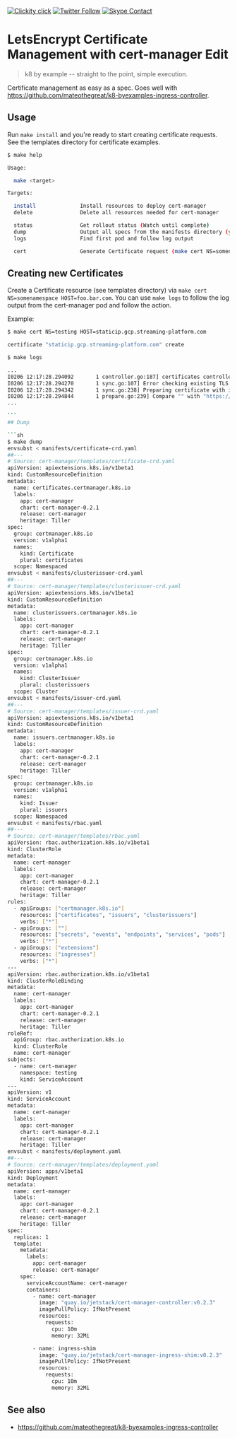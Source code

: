 <!--
#                                 __                 __
#    __  ______  ____ ___  ____ _/ /____  ____  ____/ /
#   / / / / __ \/ __ `__ \/ __ `/ __/ _ \/ __ \/ __  /
#  / /_/ / /_/ / / / / / / /_/ / /_/  __/ /_/ / /_/ /
#  \__, /\____/_/ /_/ /_/\__,_/\__/\___/\____/\__,_/
# /____                     matthewdavis.io, holla!
#
#-->

[![Clickity click](https://img.shields.io/badge/k8s%20by%20example%20yo-limit%20time-ff69b4.svg?style=flat-square)](https://k8.matthewdavis.io)
[![Twitter Follow](https://img.shields.io/twitter/follow/yomateod.svg?label=Follow&style=flat-square)](https://twitter.com/yomateod) [![Skype Contact](https://img.shields.io/badge/skype%20id-appsoa-blue.svg?style=flat-square)](skype:appsoa?chat)

# LetsEncrypt Certificate Management with cert-manager Edit

> k8 by example -- straight to the point, simple execution.

Certificate management as easy as a spec. Goes well with https://github.com/mateothegreat/k8-byexamples-ingress-controller.

## Usage

Run `make install` and you're ready to start creating certificate requests.
See the templates directory for certificate examples.

```sh
$ make help

Usage:

  make <target>

Targets:

  install              Install resources to deploy cert-manager
  delete               Delete all resources needed for cert-manager

  status               Get rollout status (Watch until complete)
  dump                 Output all specs from the manifests directory (yaml)
  logs                 Find first pod and follow log output

  cert                 Generate Certificate request (make cert NS=somenamespace HOST=foo.bar.com)
```

## Creating new Certificates

Create a Certificate resource (see templates directory) via `make cert NS=somenamespace HOST=foo.bar.com`.
You can use `make logs` to follow the log output from the cert-manager pod and follow the action.

Example:

````sh
$ make cert NS=testing HOST=staticip.gcp.streaming-platform.com

certificate "staticip.gcp.streaming-platform.com" create

$ make logs

...
I0206 12:17:28.294092       1 controller.go:187] certificates controller: syncing item 'testing/staticip.gcp.streaming-platform.com'
I0206 12:17:28.294270       1 sync.go:107] Error checking existing TLS certificate: secret "tls-staticip.gcp.streaming-platform.com" not found
I0206 12:17:28.294342       1 sync.go:238] Preparing certificate with issuer
I0206 12:17:28.294844       1 prepare.go:239] Compare "" with "https://acme-v01.api.letsencrypt.org/acme/reg/28937938"
...

```
## Dump

```sh
$ make dump
envsubst < manifests/certificate-crd.yaml
##---
# Source: cert-manager/templates/certificate-crd.yaml
apiVersion: apiextensions.k8s.io/v1beta1
kind: CustomResourceDefinition
metadata:
  name: certificates.certmanager.k8s.io
  labels:
    app: cert-manager
    chart: cert-manager-0.2.1
    release: cert-manager
    heritage: Tiller
spec:
  group: certmanager.k8s.io
  version: v1alpha1
  names:
    kind: Certificate
    plural: certificates
  scope: Namespaced
envsubst < manifests/clusterissuer-crd.yaml
##---
# Source: cert-manager/templates/clusterissuer-crd.yaml
apiVersion: apiextensions.k8s.io/v1beta1
kind: CustomResourceDefinition
metadata:
  name: clusterissuers.certmanager.k8s.io
  labels:
    app: cert-manager
    chart: cert-manager-0.2.1
    release: cert-manager
    heritage: Tiller
spec:
  group: certmanager.k8s.io
  version: v1alpha1
  names:
    kind: ClusterIssuer
    plural: clusterissuers
  scope: Cluster
envsubst < manifests/issuer-crd.yaml
##---
# Source: cert-manager/templates/issuer-crd.yaml
apiVersion: apiextensions.k8s.io/v1beta1
kind: CustomResourceDefinition
metadata:
  name: issuers.certmanager.k8s.io
  labels:
    app: cert-manager
    chart: cert-manager-0.2.1
    release: cert-manager
    heritage: Tiller
spec:
  group: certmanager.k8s.io
  version: v1alpha1
  names:
    kind: Issuer
    plural: issuers
  scope: Namespaced
envsubst < manifests/rbac.yaml
##---
# Source: cert-manager/templates/rbac.yaml
apiVersion: rbac.authorization.k8s.io/v1beta1
kind: ClusterRole
metadata:
  name: cert-manager
  labels:
    app: cert-manager
    chart: cert-manager-0.2.1
    release: cert-manager
    heritage: Tiller
rules:
  - apiGroups: ["certmanager.k8s.io"]
    resources: ["certificates", "issuers", "clusterissuers"]
    verbs: ["*"]
  - apiGroups: [""]
    resources: ["secrets", "events", "endpoints", "services", "pods"]
    verbs: ["*"]
  - apiGroups: ["extensions"]
    resources: ["ingresses"]
    verbs: ["*"]
---
apiVersion: rbac.authorization.k8s.io/v1beta1
kind: ClusterRoleBinding
metadata:
  name: cert-manager
  labels:
    app: cert-manager
    chart: cert-manager-0.2.1
    release: cert-manager
    heritage: Tiller
roleRef:
  apiGroup: rbac.authorization.k8s.io
  kind: ClusterRole
  name: cert-manager
subjects:
  - name: cert-manager
    namespace: testing
    kind: ServiceAccount
---
apiVersion: v1
kind: ServiceAccount
metadata:
  name: cert-manager
  labels:
    app: cert-manager
    chart: cert-manager-0.2.1
    release: cert-manager
    heritage: Tiller
envsubst < manifests/deployment.yaml
##---
# Source: cert-manager/templates/deployment.yaml
apiVersion: apps/v1beta1
kind: Deployment
metadata:
  name: cert-manager
  labels:
    app: cert-manager
    chart: cert-manager-0.2.1
    release: cert-manager
    heritage: Tiller
spec:
  replicas: 1
  template:
    metadata:
      labels:
        app: cert-manager
        release: cert-manager
    spec:
      serviceAccountName: cert-manager
      containers:
        - name: cert-manager
          image: "quay.io/jetstack/cert-manager-controller:v0.2.3"
          imagePullPolicy: IfNotPresent
          resources:
            requests:
              cpu: 10m
              memory: 32Mi

        - name: ingress-shim
          image: "quay.io/jetstack/cert-manager-ingress-shim:v0.2.3"
          imagePullPolicy: IfNotPresent
          resources:
            requests:
              cpu: 10m
              memory: 32Mi
````

## See also

* https://github.com/mateothegreat/k8-byexamples-ingress-controller
